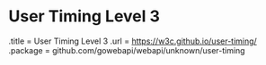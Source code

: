 # User Timing Level 3

.title = User Timing Level 3
.url = <https://w3c.github.io/user-timing/>
.package = github.com/gowebapi/webapi/unknown/user-timing

